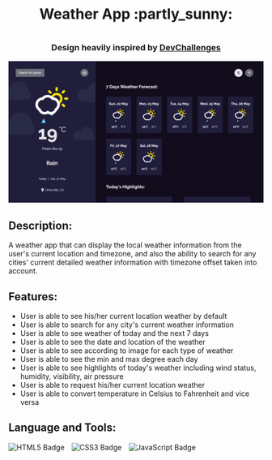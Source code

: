 <h1 align="center">Weather App :partly_sunny:<h1>

<h3 align="center">Design heavily inspired by <a href="https://devchallenges.io/challenges/mM1UIenRhK808W8qmLWv">DevChallenges<a></h3>

<img src="screenshot/weather-app-project-image.png" alt="Weather App Display">

## Description:

A weather app that can display the local weather information from the user's current location and timezone, and also the ability to search for any cities' current detailed weather information with timezone offset taken into account.

## Features:

- User is able to see his/her current location weather by default
- User is able to search for any city's current weather information
- User is able to see weather of today and the next 7 days
- User is able to see the date and location of the weather
- User is able to see according to image for each type of weather
- User is able to see the min and max degree each day
- User is able to see highlights of today's weather including wind status, humidity, visibility, air pressure
- User is able to request his/her current location weather
- User is able to convert temperature in Celsius to Fahrenheit and vice versa

## Language and Tools:

<img src="https://img.shields.io/badge/HTML5-E34F26?style=for-the-badge&logo=html5&logoColor=white" alt="HTML5 Badge" style="padding-right: 10px;"> <img src="https://img.shields.io/badge/CSS3-1572B6?style=for-the-badge&logo=css3&logoColor=white" alt="CSS3 Badge" style="padding-right: 10px;"> <img src="https://img.shields.io/badge/JavaScript-323330?style=for-the-badge&logo=javascript&logoColor=F7DF1E" alt="JavaScript Badge" style="padding-right: 10px;">
